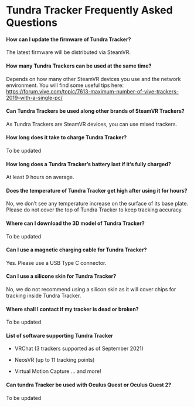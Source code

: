 # Tundra Tracker Frequently Asked Questions

#### **How can I update the firmware of Tundra Tracker?**

The latest firmware will be distributed via SteamVR. 



#### How many Tundra Trackers can be used at the same time?

Depends on how many other SteamVR devices you use and the network environment. You will find some useful tips here: https://forum.vive.com/topic/7613-maximum-number-of-vive-trackers-2019-with-a-single-pc/



#### Can Tundra Trackers be used along other brands of SteamVR Trackers?

As Tundra Trackers are SteamVR devices, you can use mixed trackers.



#### How long does it take to charge Tundra Tracker?

To be updated



#### How long does a Tundra Tracker’s battery last if it’s fully charged?

At least 9 hours on average.



#### Does the temperature of Tundra Tracker get high after using it for hours?

No, we don’t see any temperature increase on the surface of its base plate. Please do not cover the top of Tundra Tracker to keep tracking accuracy.  



#### Where can I download the 3D model of Tundra Tracker?

To be updated



#### Can I use a magnetic charging cable for Tundra Tracker?

Yes. Please use a USB Type C connector. 



#### Can I use a silicone skin for Tundra Tracker? 

No, we do not recommend using a silicon skin as it will cover chips for tracking inside Tundra Tracker.



#### Where shall I contact if my tracker is dead or broken?

To be updated



#### List of software supporting Tundra Tracker

- VRChat (3 trackers supported as of September 2021)

- NeosVR (up to 11 tracking points)

- Virtual Motion Capture … and more!

  

#### Can tundra Tracker be used with Oculus Quest or Oculus Quest 2?

To be updated